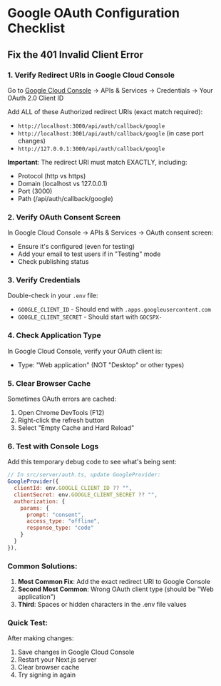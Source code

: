 # Google OAuth Configuration Checklist

## Fix the 401 Invalid Client Error

### 1. Verify Redirect URIs in Google Cloud Console

Go to [Google Cloud Console](https://console.cloud.google.com/) → APIs & Services → Credentials → Your OAuth 2.0 Client ID

Add ALL of these Authorized redirect URIs (exact match required):
- `http://localhost:3000/api/auth/callback/google`
- `http://localhost:3001/api/auth/callback/google` (in case port changes)
- `http://127.0.0.1:3000/api/auth/callback/google`

**Important**: The redirect URI must match EXACTLY, including:
- Protocol (http vs https)
- Domain (localhost vs 127.0.0.1)
- Port (3000)
- Path (/api/auth/callback/google)

### 2. Verify OAuth Consent Screen

In Google Cloud Console → APIs & Services → OAuth consent screen:
- Ensure it's configured (even for testing)
- Add your email to test users if in "Testing" mode
- Check publishing status

### 3. Verify Credentials

Double-check in your `.env` file:
- `GOOGLE_CLIENT_ID` - Should end with `.apps.googleusercontent.com`
- `GOOGLE_CLIENT_SECRET` - Should start with `GOCSPX-`

### 4. Check Application Type

In Google Cloud Console, verify your OAuth client is:
- Type: "Web application" (NOT "Desktop" or other types)

### 5. Clear Browser Cache

Sometimes OAuth errors are cached:
1. Open Chrome DevTools (F12)
2. Right-click the refresh button
3. Select "Empty Cache and Hard Reload"

### 6. Test with Console Logs

Add this temporary debug code to see what's being sent:

```javascript
// In src/server/auth.ts, update GoogleProvider:
GoogleProvider({
  clientId: env.GOOGLE_CLIENT_ID ?? "",
  clientSecret: env.GOOGLE_CLIENT_SECRET ?? "",
  authorization: {
    params: {
      prompt: "consent",
      access_type: "offline",
      response_type: "code"
    }
  }
}),
```

### Common Solutions:

1. **Most Common Fix**: Add the exact redirect URI to Google Console
2. **Second Most Common**: Wrong OAuth client type (should be "Web application")
3. **Third**: Spaces or hidden characters in the .env file values

### Quick Test:

After making changes:
1. Save changes in Google Cloud Console
2. Restart your Next.js server
3. Clear browser cache
4. Try signing in again